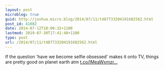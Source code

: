 ```yaml
---
layout: post
microblog: true
guid: http://joshua.micro.blog/2014/07/11/t487733204191682562.html
post_id: 41082
date: 2014-07-12T10:00:32+1100
lastmod: 2019-07-30T17:41:48+1100
type: post
url: /2014/07/11/t487733204191682562.html
---
```

If the question 'have we become selfie obsessed' makes it onto TV, things are pretty good on planet earth atm [t.co/IMeaWxmzr...](http://t.co/IMeaWxmzrK)
